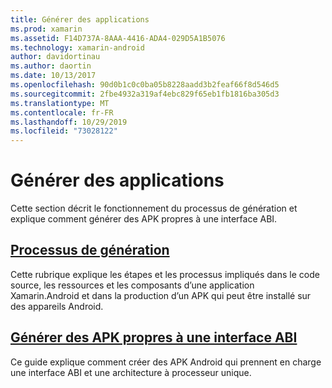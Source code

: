 ```yaml
---
title: Générer des applications
ms.prod: xamarin
ms.assetid: F14D737A-8AAA-4416-ADA4-029D5A1B5076
ms.technology: xamarin-android
author: davidortinau
ms.author: daortin
ms.date: 10/13/2017
ms.openlocfilehash: 90d0b1c0c0ba05b8228aadd3b2feaf66f8d546d5
ms.sourcegitcommit: 2fbe4932a319af4ebc829f65eb1fb1816ba305d3
ms.translationtype: MT
ms.contentlocale: fr-FR
ms.lasthandoff: 10/29/2019
ms.locfileid: "73028122"
---
```

# <a name="building-apps"></a>Générer des applications

Cette section décrit le fonctionnement du processus de génération et explique comment générer des APK propres à une interface ABI.

## <a name="build-processandroiddeploy-testbuilding-appsbuild-processmd"></a>[Processus de génération](~/android/deploy-test/building-apps/build-process.md)

Cette rubrique explique les étapes et les processus impliqués dans le code source, les ressources et les composants d’une application Xamarin.Android et dans la production d’un APK qui peut être installé sur des appareils Android.

## <a name="building-abi-specific-apksandroiddeploy-testbuilding-appsabi-specific-apksmd"></a>[Générer des APK propres à une interface ABI](~/android/deploy-test/building-apps/abi-specific-apks.md)

Ce guide explique comment créer des APK Android qui prennent en charge une interface ABI et une architecture à processeur unique.
